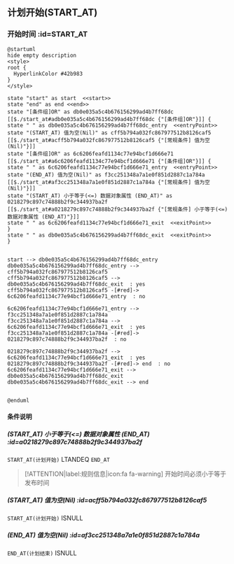 ## 计划开始(START_AT) <!-- {docsify-ignore-all} -->

   

### 开始时间 :id=START_AT

```plantuml
@startuml
hide empty description
<style>
root {
  HyperlinkColor #42b983
}
</style>

state "start" as start  <<start>>
state "end" as end <<end>>
state "[条件组]OR" as db0e035a5c4b676156299ad4b7ff68dc [[$./start_at#adb0e035a5c4b676156299ad4b7ff68dc {"[条件组]OR"}]] {
state " " as db0e035a5c4b676156299ad4b7ff68dc_entry  <<entryPoint>>
state "(START_AT) 值为空(Nil)" as cff5b794a032fc867977512b8126caf5 [[$./start_at#acff5b794a032fc867977512b8126caf5 {"[常规条件] 值为空(Nil)"}]]
state "[条件组]OR" as 6c6206feafd1134c77e94bcf1d666e71 [[$./start_at#a6c6206feafd1134c77e94bcf1d666e71 {"[条件组]OR"}]] {
state " " as 6c6206feafd1134c77e94bcf1d666e71_entry  <<entryPoint>>
state "(END_AT) 值为空(Nil)" as f3cc251348a7a1e0f851d2887c1a784a [[$./start_at#af3cc251348a7a1e0f851d2887c1a784a {"[常规条件] 值为空(Nil)"}]]
state "(START_AT) 小于等于(<=) 数据对象属性 (END_AT)" as 0218279c897c74888b2f9c344937ba2f [[$./start_at#a0218279c897c74888b2f9c344937ba2f {"[常规条件] 小于等于(<=) 数据对象属性 (END_AT)"}]]
state " " as 6c6206feafd1134c77e94bcf1d666e71_exit  <<exitPoint>>
}
state " " as db0e035a5c4b676156299ad4b7ff68dc_exit  <<exitPoint>>
}


start --> db0e035a5c4b676156299ad4b7ff68dc_entry 
db0e035a5c4b676156299ad4b7ff68dc_entry --> cff5b794a032fc867977512b8126caf5 
cff5b794a032fc867977512b8126caf5 --> db0e035a5c4b676156299ad4b7ff68dc_exit  : yes
cff5b794a032fc867977512b8126caf5 -[#red]-> 6c6206feafd1134c77e94bcf1d666e71_entry  : no

6c6206feafd1134c77e94bcf1d666e71_entry --> f3cc251348a7a1e0f851d2887c1a784a 
f3cc251348a7a1e0f851d2887c1a784a --> 6c6206feafd1134c77e94bcf1d666e71_exit  : yes
f3cc251348a7a1e0f851d2887c1a784a -[#red]-> 0218279c897c74888b2f9c344937ba2f  : no

0218279c897c74888b2f9c344937ba2f --> 6c6206feafd1134c77e94bcf1d666e71_exit  : yes
0218279c897c74888b2f9c344937ba2f -[#red]-> end  : no
6c6206feafd1134c77e94bcf1d666e71_exit --> db0e035a5c4b676156299ad4b7ff68dc_exit 
db0e035a5c4b676156299ad4b7ff68dc_exit --> end 


@enduml
```

#### 条件说明

##### (START_AT) 小于等于(<=) 数据对象属性 (END_AT) :id=a0218279c897c74888b2f9c344937ba2f



`START_AT(计划开始)` LTANDEQ  `END_AT`

> [!ATTENTION|label:规则信息|icon:fa fa-warning]
> 开始时间必须小于等于发布时间


##### (START_AT) 值为空(Nil) :id=acff5b794a032fc867977512b8126caf5



`START_AT(计划开始)` ISNULL 

##### (END_AT) 值为空(Nil) :id=af3cc251348a7a1e0f851d2887c1a784a



`END_AT(计划结束)` ISNULL 






